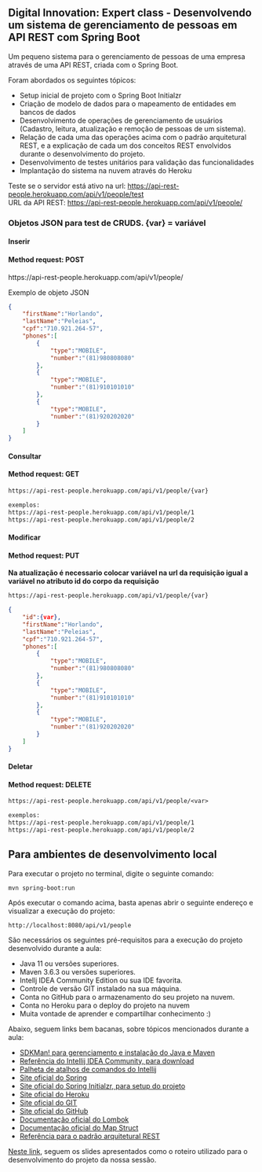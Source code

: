 <h2>Digital Innovation: Expert class - Desenvolvendo um sistema de gerenciamento de pessoas em API REST com Spring Boot</h2>

Um pequeno sistema para o gerenciamento de pessoas de uma empresa através de uma API REST, criada com o Spring Boot.

Foram abordados os seguintes tópicos:

* Setup inicial de projeto com o Spring Boot Initialzr 
* Criação de modelo de dados para o mapeamento de entidades em bancos de dados
* Desenvolvimento de operações de gerenciamento de usuários (Cadastro, leitura, atualização e remoção de pessoas de um sistema).
* Relação de cada uma das operações acima com o padrão arquitetural REST, e a explicação de cada um dos conceitos REST envolvidos durante o desenvolvimento do projeto.
* Desenvolvimento de testes unitários para validação das funcionalidades
* Implantação do sistema na nuvem através do Heroku

Teste se o servidor está ativo na url: https://api-rest-people.herokuapp.com/api/v1/people/test </br>
URL da API REST: https://api-rest-people.herokuapp.com/api/v1/people/

<h3> Objetos JSON para test de CRUDS. {var} = variável </h3> 

<h4>Inserir</h4>
<h4>Method request: POST</h4>
https://api-rest-people.herokuapp.com/api/v1/people/

Exemplo de objeto JSON

```JSON
{
    "firstName":"Horlando",
    "lastName":"Peleias",
    "cpf":"710.921.264-57",
    "phones":[
        {
            "type":"MOBILE",
            "number":"(81)980808080"
        },
        {
            "type":"MOBILE",
            "number":"(81)910101010"
        },
        {
            "type":"MOBILE",
            "number":"(81)920202020"
        }
    ]
}
```

<h4>Consultar</h4>
<h4>Method request: GET</h4>

```txt
https://api-rest-people.herokuapp.com/api/v1/people/{var}

exemplos:
https://api-rest-people.herokuapp.com/api/v1/people/1
https://api-rest-people.herokuapp.com/api/v1/people/2
```

<h4>Modificar</h4>
<h4>Method request: PUT</h4>

<b>Na atualização é necessario colocar variável na url da requisição igual a variável no atributo id do corpo da requisição</b>

```txt
https://api-rest-people.herokuapp.com/api/v1/people/{var}
```

```JSON
{
    "id":{var},
    "firstName":"Horlando",
    "lastName":"Peleias",
    "cpf":"710.921.264-57",
    "phones":[
        {
            "type":"MOBILE",
            "number":"(81)980808080"
        },
        {
            "type":"MOBILE",
            "number":"(81)910101010"
        },
        {
            "type":"MOBILE",
            "number":"(81)920202020"
        }
    ]
}
```

<h4>Deletar</h4>
<h4>Method request: DELETE</h4>

```txt
https://api-rest-people.herokuapp.com/api/v1/people/<var>

exemplos:
https://api-rest-people.herokuapp.com/api/v1/people/1
https://api-rest-people.herokuapp.com/api/v1/people/2
```


<h2>Para ambientes de desenvolvimento local </h2>
Para executar o projeto no terminal, digite o seguinte comando:

```shell script
mvn spring-boot:run 
```

Após executar o comando acima, basta apenas abrir o seguinte endereço e visualizar a execução do projeto:

```
http://localhost:8080/api/v1/people
```


São necessários os seguintes pré-requisitos para a execução do projeto desenvolvido durante a aula:

* Java 11 ou versões superiores.
* Maven 3.6.3 ou versões superiores.
* Intellj IDEA Community Edition ou sua IDE favorita.
* Controle de versão GIT instalado na sua máquina.
* Conta no GitHub para o armazenamento do seu projeto na nuvem.
* Conta no Heroku para o deploy do projeto na nuvem
* Muita vontade de aprender e compartilhar conhecimento :)

Abaixo, seguem links bem bacanas, sobre tópicos mencionados durante a aula:

* [SDKMan! para gerenciamento e instalação do Java e Maven](https://sdkman.io/)
* [Referência do Intellij IDEA Community, para download](https://www.jetbrains.com/idea/download)
* [Palheta de atalhos de comandos do Intellij](https://resources.jetbrains.com/storage/products/intellij-idea/docs/IntelliJIDEA_ReferenceCard.pdf)
* [Site oficial do Spring](https://spring.io/)
* [Site oficial do Spring Initialzr, para setup do projeto](https://start.spring.io/)
* [Site oficial do Heroku](https://www.heroku.com/)
* [Site oficial do GIT](https://git-scm.com/)
* [Site oficial do GitHub](http://github.com/)
* [Documentação oficial do Lombok](https://projectlombok.org/)
* [Documentação oficial do Map Struct](https://mapstruct.org/)
* [Referência para o padrão arquitetural REST](https://restfulapi.net/)

[Neste link](https://drive.google.com/file/d/1crVPOVl6ok2HeYjh3fjQuGQn2lDZVHrn/view?usp=sharing), seguem os slides apresentados como o roteiro utilizado para o desenvolvimento do projeto da nossa sessão.



